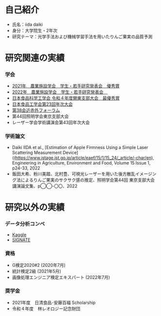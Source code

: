 #  自己紹介
- 氏名：iida daiki
- 身分：大学院生・2年次
- 研究テーマ：光学手法および機械学習手法を用いたりんご果実の品質予測

# 研究関連の実績
### 学会
- [2021年　農業施設学会　学生・若手研究発表会　優秀賞](http://www.sasj.org/meeting/wm2021/file/report_wm2021.pdf)
- [2022年　農業施設学会　学生・若手研究発表会　](http://sasj.org/meeting/wm2022/file/2022SASJ_%E4%BA%88%E7%A8%BF%E9%9B%86_%E6%9C%80%E7%B5%82%E7%89%882.pdf)
- [日本食品科学工学会 令和４年度関東支部大会　最優秀賞](https://jsfst.smoosy.atlas.jp/ja/kantou)
- [日本食品工学会第23回年次大会](https://secure01.blue.shared-server.net/www.jsfe.jp/academic/activity4.htm)
- [第38会近赤外フォーラム](http://jcnirs.org/NIR2022/submission.html)
- 第44回照明学会東京支部大会
- レーザー学会学術講演会第43回年次大会

### 学術論文
- Daiki IIDA et al., [Estimation of Apple Firmness Using a Simple Laser Scattering Measurement Device]((https://www.jstage.jst.go.jp/article/eaef/15/1/15_24/_article/-char/en), Engineering in Agriculture, Environment and Food, Volume 15 Issue 1, p24-33, 2022
- 飯田大希、粉川美踏、北村豊、可視光レーザーを用いた後方散乱イメージング法によるりんご果実のサクサク感の推定、照明学会第44回 東京支部大会講演論文集、p◯◯-〇〇、2022


# 研究以外の実績
### データ分析コンペ
- [Kaggle](https://www.kaggle.com/daikidaiki0709)
- [SIGNATE](https://signate.jp/users/52446)
 
### 資格
- G検定2020#2 (2020年7月)
- 統計検定2級 (2021年5月)
- 画像処理エンジニア検定エキスパート (2022年7月)

### 奨学金
- 2021年度　日清食品･安藤百福 Scholarship
- 令和４年度　林レオロジー記念財団
